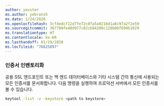 ```yaml
---
author: yevster
ms.author: yebronsh
ms.date: 1/24/2020
ms.openlocfilehash: 3cf4edcf12d7fe72c0fa5a0216d1a8c97a2f2e59
ms.sourcegitcommit: 367780fe48d977c82cb84208c128b0bf694b1029
ms.translationtype: HT
ms.contentlocale: ko-KR
ms.lasthandoff: 01/29/2020
ms.locfileid: "76825897"
---
```

### <a name="inventory-certificates"></a>인증서 인벤토리화

공용 SSL 엔드포인트 또는 백 엔드 데이터베이스와 기타 시스템 간의 통신에 사용되는 모든 인증서를 문서화합니다. 다음 명령을 실행하여 프로덕션 서버에서 모든 인증서를 볼 수 있습니다.

```bash
keytool -list -v -keystore <path to keystore>
```
